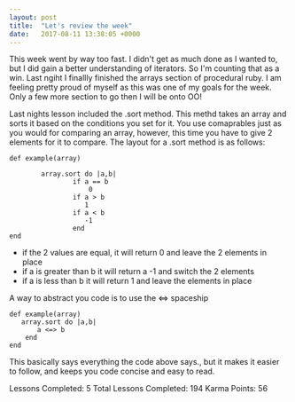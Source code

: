 ```yaml
---
layout: post
title:  "Let's review the week"
date:   2017-08-11 13:38:05 +0000
---
```



This week went by way too fast. I didn't get as much done as I wanted to, but I did gain a better understanding of iterators. So I'm counting that as a win. Last ngiht I finallly finished the arrays section of procedural ruby. I am feeling pretty proud of myself as this was one of my goals for the week. Only a few more section to go then I will be onto OO!

Last nights lesson included the .sort method. This methd takes an array and sorts it based on the conditions you set for it. You use comaprables just as you would for comparing an array, however, this time you have to give 2 elements for it to compare. The layout for a .sort method is as follows:

```
def example(array)

        array.sort do |a,b|
				if a == b
				    0
				if a > b 
				   1
				if a < b 
				   -1
				end
end 
```

* if the 2 values are equal, it will return 0 and leave the 2 elements in place
* if a is greater than b it will return a -1 and switch the 2 elements
* if a is less than b it will return 1 and leave the elements in place

A way to abstract you code is to use the <=> spaceship

```
def example(array)
   array.sort do |a,b|
	   a <=> b
	end 
end 
```

This basically says everything the code above says., but it makes it easier to follow, and keeps you code concise and easy to read. 

Lessons Completed: 5
Total Lessons Completed: 194
Karma Points: 56
